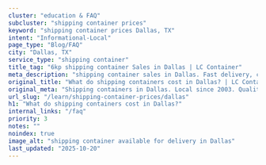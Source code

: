 ```yaml
---
cluster: "education & FAQ"
subcluster: "shipping container prices"
keyword: "shipping container prices Dallas, TX"
intent: "Informational-Local"
page_type: "Blog/FAQ"
city: "Dallas, TX"
service_type: "shipping container"
title_tag: "6kp shipping container Sales in Dallas | LC Container"
meta_description: "shipping container sales in Dallas. Fast delivery, competitive pricing. Serving shipping container prices area. Quote ID: 28T. Call (214) 524-4168 for your free quote today."
original_title: "What do shipping containers cost in Dallas? | LC Container"
original_meta: "Shipping containers in Dallas. Local since 2003. Quality containers. Fast delivery. Get your free quote — call (214) 524-4168 today. LC Container — your trus..."
url_slug: "/learn/shipping-container-prices/dallas"
h1: "What do shipping containers cost in Dallas?"
internal_links: "/faq"
priority: 3
notes: ""
noindex: true
image_alt: "shipping container available for delivery in Dallas"
last_updated: "2025-10-20"
---
```


<!-- TODO: Add unique city/inventory copy, images, and internal links here. -->
